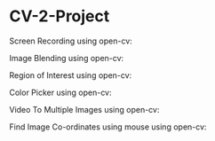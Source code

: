# CV-2-Project
Screen Recording using open-cv:

Image Blending using open-cv:

Region of Interest using open-cv:

Color Picker using open-cv:

Video To Multiple Images using open-cv:

Find Image Co-ordinates using mouse using open-cv:
